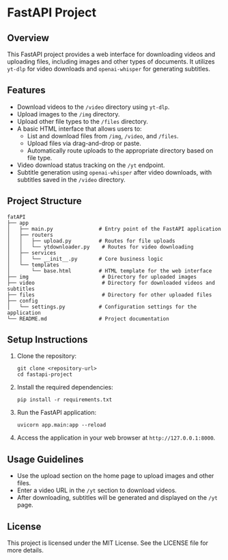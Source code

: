 # FastAPI Project

## Overview

This FastAPI project provides a web interface for downloading videos and uploading files, including images and other types of documents. It utilizes `yt-dlp` for video downloads and `openai-whisper` for generating subtitles.

## Features

- Download videos to the `/video` directory using `yt-dlp`.
- Upload images to the `/img` directory.
- Upload other file types to the `/files` directory.
- A basic HTML interface that allows users to:
  - List and download files from `/img`, `/video`, and `/files`.
  - Upload files via drag-and-drop or paste.
  - Automatically route uploads to the appropriate directory based on file type.
- Video download status tracking on the `/yt` endpoint.
- Subtitle generation using `openai-whisper` after video downloads, with subtitles saved in the `/video` directory.

## Project Structure

```
fatAPI
├── app
│   ├── main.py               # Entry point of the FastAPI application
│   ├── routers
│   │   ├── upload.py         # Routes for file uploads
│   │   └── ytdownloader.py    # Routes for video downloading
│   ├── services
│   │   └── __init__.py       # Core business logic
│   └── templates
│       └── base.html         # HTML template for the web interface
├── img                        # Directory for uploaded images
├── video                      # Directory for downloaded videos and subtitles
├── files                      # Directory for other uploaded files
├── config
│   └── settings.py           # Configuration settings for the application
└── README.md                 # Project documentation
```

## Setup Instructions

1. Clone the repository:
   ```
   git clone <repository-url>
   cd fastapi-project
   ```

2. Install the required dependencies:
   ```
   pip install -r requirements.txt
   ```

3. Run the FastAPI application:
   ```
   uvicorn app.main:app --reload
   ```

4. Access the application in your web browser at `http://127.0.0.1:8000`.

## Usage Guidelines

- Use the upload section on the home page to upload images and other files.
- Enter a video URL in the `/yt` section to download videos.
- After downloading, subtitles will be generated and displayed on the `/yt` page.

## License

This project is licensed under the MIT License. See the LICENSE file for more details.